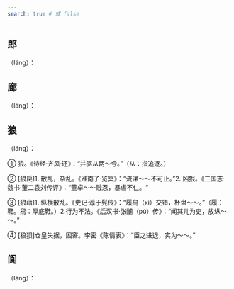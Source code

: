 ```yaml
---
search: true # 或 false
---
```


## 郎

（láng）：

## 廊

（láng）：

## 狼

（láng）：

➀ 狼。《诗经·齐风·还》：“并驱从两～兮。”（从：指追逐。）

➁ [狼戾]1. 散乱，杂乱。《淮南子·览冥》：“流涕～～不可止。”2. 凶狠。《三国志·魏书·董二袁刘传评》：“董卓～～贼忍，暴虐不仁。“

➂ [狼藉]1. 纵横散乱。《史记·淳于髡传》：“履舄（xì）交错，杯盘～～。”（履：鞋。舄：厚底鞋。）2.行为不法。《后汉书·张酺（pú‌‌）传》：“闻其儿为吏，放纵～～。”

➃ [狼狈]仓皇失据，困窘。李密《陈情表》：“臣之进退，实为～～。”

## 阆

（láng）：